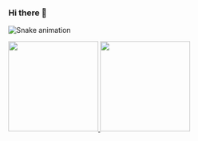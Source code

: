 ### Hi there 👋

![Snake animation](https://github.com/OGabrielAbreuBr/OGabrielAbreuBr/blob/output/github-contribution-grid-snake.svg)


<div>
    <a href="https://github.com/OGabrielAbreuBr">
    <img loading="lazy" height="180em" src="https://github-readme-stats.vercel.app/api/top-langs/?username=OGabrielAbreuBr&layout=compact&langs_count=7&theme=dracula"/>
    <img loading="lazy" height="180em" src="https://github-readme-stats.vercel.app/api?username=OGabrielAbreuBr&show_icons=true&theme=dracula&include_all_commits=true&count_private=true"/>
</div>
